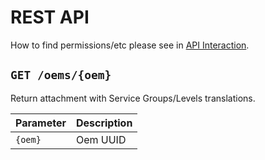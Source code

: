 # REST API

How to find permissions/etc please see in [API Interaction](./API-Interaction.md).

## `GET /oems/{oem}`

Return attachment with Service Groups/Levels translations.

| Parameter | Description |
|-----------|-------------|
| `{oem}`   | Oem UUID    |
